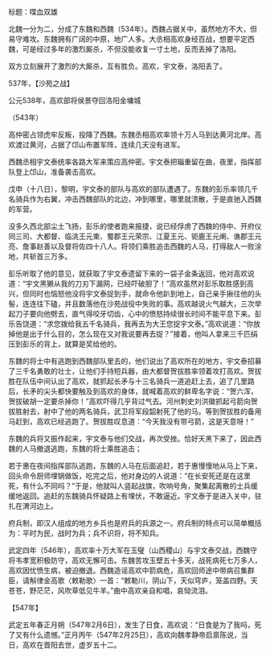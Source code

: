 标题：喋血双雄

北魏一分为二，分成了东魏和西魏（534年）。西魏占据关中，虽然地方不大，但易守难攻。东魏拥有广阔的中原，地广人多。大丞相高欢身经百战，想要平定西魏，可是经过多年的激烈厮杀，不但没能收复一寸土地，反而丢掉了洛阳。



双方立刻展开了激烈的大厮杀，互有胜负。高欢，宇文泰，洛阳丢了。



537年，【沙苑之战】

公元538年，高欢部将侯景夺回洛阳金墉城

（543年）

高仲密占领虎牢反叛，投降了西魏。东魏丞相高欢率领十万人马到达黄河北岸。高欢渡过黄河，占据了邙山布置军阵，连续几天没有进军。

西魏丞相宇文泰统率各路大军来策应高仲密。宇文泰把辎重留在曲，夜里，指挥部队登上邙山，准备袭击高欢。

戊申（十八日），黎明，宇文泰的部队与高欢的部队遭遇了。东魏的彭乐率领几千名骑兵作为右翼，冲击西魏部队的北边，冲到哪里，哪里就溃散，于是直驰入西魏的军营。

没多久西北部尘土飞扬，彭乐的使者跑来报捷，说已经俘虏了西魏的侍中、开府仪同三司、大都督、临洮王元柬、蜀郡王元荣宗、江夏王元、钜鹿王元阐、谯郡王元亮、詹事赵善以及督将佐四十八人。将领们乘胜追击西魏的人马，打得敌人一败涂地，共斩首三万多。

彭乐听取了他的意见，就获取了宇文泰遗留下来的一袋子金条返回，他对高欢说道：“宇文黑獭从我的刀刃下漏网，已经吓破胆了！”高欢虽然对彭乐取胜感到高兴，但同时也恼怒他没将宇文泰捉到手，就命令他趴到地上，自己亲手揪往他的头髻，连连往下磕，并且数落他在沙苑战役中失败的事。高欢越说火气越大，三次举起刀子要向他劈去，直气得咬牙切齿，心中的愤怒持续很长时间不能平息下来。彭乐告饶道：“求您拨给我五千名骑兵，我再去为大王您捉宇文泰。”高欢说道：“你放掉他是出于什么目的，怎么现在又对我说要再去捉？”接着，他叫人拿来三千匹绢压到彭乐的背上，就算是奖给他的。

东魏的将士中有逃跑到西魏部队里去的，他们说出了高欢所在的地方，宇文泰招募了三千名勇敢的壮士，让他们手持短兵器，由大都督贺拔胜率领着攻打高欢。贺拔胜在队伍中间认出了高欢，就抓起长矛与十三名骑兵一道追赶上去，追了几里路后，长矛的尖头都快要触及到高欢的身体，就喊着高欢的鲜卑名字说：“贺六浑，贺拔破胡一定要杀掉你！”高欢吓得几乎背过气去。河州刺史刘洪徽抓起弓箭向贺拔胜射去，射中了他的两名骑兵，武卫将军段韶射死了他的马。等到贺拔胜的备用马赶到，高欢已经逃跑了。贺拔胜叹息道：“今天我没有带弓箭，这是天意呀！”

东魏的兵将又振作起来，宇文泰与他们交战，再次受挫。恰好天黑下来了，因此西魏的人马撤退逃跑，东魏的将士乘胜追击；

若于惠在夜间指挥部队逃跑，东魏的人马在后面追赶，若于惠慢慢地从马上下来，回头命令厨师埋锅做饭，吃完之后，他对身边的人说道：“在长安死还是在这里死，有什么不同吗？”于是，他就叫人竖起战旗，吹响号角，聚集起离散的士兵缓缓地返回。追赶的东魏骑兵怀疑路上有埋伏，不敢逼近。宇文泰于是进入关中，驻扎在渭河边上。

府兵制，即汉人组成的地方乡兵也是府兵的兵源之一。府兵制的特点可以简单概括为：平时为民，战时为兵；兵不识将，将不知兵。

武定四年（546年），高欢率十万大军在玉璧（山西稷山）与宇文泰交战，西魏守将韦孝宽积极防守，高欢无懈可击。东魏苦攻玉壁五十多天，战死病死七万多人，高欢因忧愤生病，被迫撤退。西魏造谣高欢中箭病危，高欢回师途中带病召集群臣，请斛律金高歌〈敕勒歌〉一首：“敕勒川，阴山下，天似穹庐，笼盖四野。天苍苍，野茫茫，风吹草低见牛羊。”曲中高欢亲自和唱，哀恸流泪。

【547年】

武定五年春正月朔（547年2月6日），发生了日食，高欢说：“日食是为了我吗，死了又有什么遗憾。”正月丙午（547年2月25日），高欢向魏孝静帝启禀陈说，当日，高欢在晋阳去世，虚岁五十二。